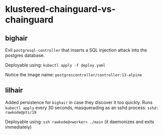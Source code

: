 # klustered-chainguard-vs-chainguard

## bighair

Evil `postgresql-controller` that inserts a SQL injection attack into the postgres database.

Deployable using: `kubectl apply -f deploy.yaml`

Notice the image name: `postgrescontroller/controller:13-alpine`

## lilhair

Added persistence for `bighair` in case they discover it too quickly. Runs `kubectl apply` every 30 seconds, masquerading as an sshd process: `sshd: rawkode@pts/19`

Deployable using: `ssh rawkode@<worker> ./main` (it daemonizes and exits immediately)
